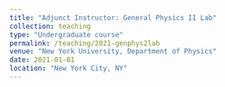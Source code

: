 ```yaml
---
title: "Adjunct Instructor: General Physics II Lab"
collection: teaching
type: "Undergraduate course"
permalink: /teaching/2021-genphys2lab
venue: "New York University, Department of Physics"
date: 2021-01-01
location: "New York City, NY"
---
```

